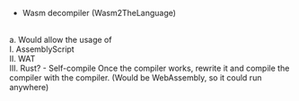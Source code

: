 - Wasm decompiler (Wasm2TheLanguage)
 <br>
 a. Would allow the usage of
  <br>
  I. AssemblyScript
  <br>
  II. WAT
  <br>
  III. Rust?
- Self-compile
 Once the compiler works, rewrite it and compile the compiler with the compiler. (Would be WebAssembly, so it could run anywhere)